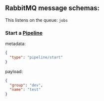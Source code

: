 ## RabbitMQ message schemas:

This listens on the queue: `jobs`

### Start a [Pipeline](https://bob-cd.github.io/pages/concepts/pipeline.html)

metadata:
```json
{
  "type": "pipeline/start"
}
```
payload:
```json
{
  "group": "dev",
  "name": "test"
}
```
